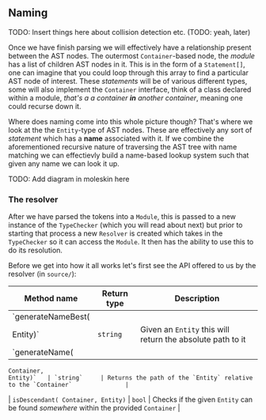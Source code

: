 ## Naming

TODO: Insert things here about collision detection etc. (TODO: yeah, later)

Once we have finish parsing we will effectively have a relationship present between the AST nodes. The outermost `Container`-based node, the _module_ has a list of children AST nodes in it. This is in the form of a `Statement[]`, one can imagine that you could loop through this array to find a particular AST node of interest. These _statements_ will be of various different types, some will also implement the `Container` interface, think of a class declared within a module, _that's a a container **in** another container_, meaning one could recurse down it.

Where does naming come into this whole picture though? That's where we look at the the `Entity`-type of AST nodes. These are effectively any sort of _statement_ which has a **name** associated with it. If we combine the aforementioned recursive nature of traversing the AST tree with name matching we can effectievly build a name-based lookup system such that given any name we can look it up.

TODO: Add diagram in moleskin here

### The resolver

After we have parsed the tokens into a `Module`, this is passed to a new instance of the `TypeChecker` (which you will read about next) but prior to starting that process a new `Resolver` is created which takes in the `TypeChecker` so it can access the `Module`. It then has the ability to use this to do its resolution.

Before we get into how it all works let's first see the API offered to us by the resolver (in `source/`):

|   Method name                       | Return type  |     Description                                                               |
|-------------------------------------|--------------|-------------------------------------------------------------------------------|
| `generateNameBest(
    Entity)`          | `string`     | Given an `Entity` this will return the absolute path to it                    |
| `generateName(
    Container,
    Entity)`   | `string`     | Returns the path of the `Entity` relative to the `Container`               |
| `isDescendant(
    Container,
    Entity)`   | `bool`       | Checks if the given `Entity` can be found _somewhere_ within the provided `Container` |
